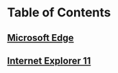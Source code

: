 # Table of Contents
## [Microsoft Edge](edge/index.md)
## [Internet Explorer 11](internet-explorer/index.md)

<!--HONumber=Jun16_HO4-->



